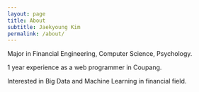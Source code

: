 ```yaml
---
layout: page
title: About
subtitle: Jaekyoung Kim
permalink: /about/
---
```


Major in Financial Engineering, Computer Science, Psychology.

1 year experience as a web programmer in Coupang.

Interested in Big Data and Machine Learning in financial field.

